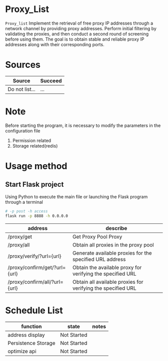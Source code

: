 # Proxy_List

`Proxy_list` Implement the retrieval of free proxy IP addresses through a network channel by providing proxy addresses. Perform initial filtering by validating the proxies, and then conduct a second round of screening before using them. The goal is to obtain stable and reliable proxy IP addresses along with their corresponding ports.



# Sources

| Source         | Succeed |
| -------------- | ------- |
| Do not list... | ...     |



# Note

Before starting the program, it is necessary to modify the parameters in the configuration file

1. Permission related
2. Storage related(redis)



# Usage method

## Start Flask project

Using Python to execute the main file or launching the Flask program through a terminal

```bash
# -p post -h access
flask run -p 8888 -h 0.0.0.0
```

| address                       | describe                                                     |
| ----------------------------- | ------------------------------------------------------------ |
| /proxy/get                    | Get Proxy Pool Proxy                                         |
| /proxy/all                    | Obtain all proxies in the proxy pool                         |
| /proxy/verify/?url={url}      | Generate available proxies for the specified URL address     |
| /proxy/confirm/get/?url={url} | Obtain the available proxy for verifying the specified URL   |
| /proxy/confirm/all/?url={url} | Obtain all available proxies for verifying the specified URL |



# Schedule List

| function            | state       | notes |
| ------------------- | ----------- | ----- |
| address display     | Not Started |       |
| Persistence Storage | Not Started |       |
| optimize api        | Not Started |       |

